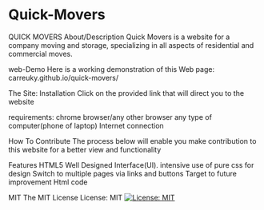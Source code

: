 # Quick-Movers

QUICK MOVERS
About/Description
Quick Movers is a website for a company moving and storage, specializing in all aspects of residential and commercial moves.

web-Demo
Here is a working demonstration of this Web page: carreuky.github.io/quick-movers/

The Site:
Installation
Click on the provided link that will direct you to the website

requirements:
chrome browser/any other browser
any type of computer(phone of laptop)
Internet connection


How To Contribute
The process below will enable you make contribution to this website for a better view and functionality

Features
HTML5
Well Designed Interface(UI).
intensive use of pure css for design
Switch to multiple pages via links and buttons
Target to future improvement
Html code

MIT
The MIT License
License: MIT
[![License: MIT](https://img.shields.io/badge/License-MIT-yellow.svg)](https://opensource.org/licenses/MIT)
